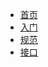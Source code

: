 * [首页](page/index)
* [入门](page/best_practice)
* [规范](page/development_specification)
* [接口](page/guide)